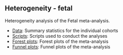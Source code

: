## Heterogeneity - fetal

Heterogeneity analysis of the Fetal meta-analysis.

- [Data](Data): Summary statistics for the individual cohorts
- [Scripts](Scripts): Scripts used to conduct the analyses
- [Forest plots](Results/Meta_Analysis_Forest_Plots): Forest plots of the meta-analysis
- [Funnel plots](Results/Random_effects): Funnel plots of the meta-analysis
